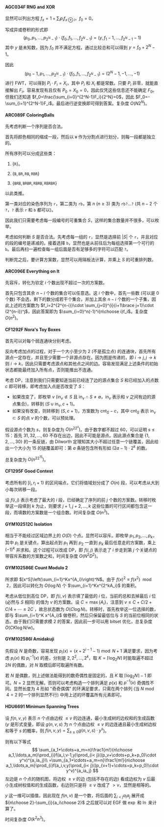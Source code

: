 #### AGC034F RNG and XOR

显然可以列出方程 $f_x=1+\sum_i p_if_{x\oplus i}$，$f_0=0$。

写成异或卷积的形式即
$$
(p_0,p_1,\ldots,p_{2^N-1})\cdot (f_0,f_1,\ldots,f_{2^N-1})=(y,f_1-1,\ldots,f_{2^N-1}-1)
$$
其中 $y$ 是未知数，因为 $f_0$ 并不满足方程。通过比较总和可以得到 $y=f_0+2^N-1$。

因此
$$
(p_0-1,p_1,\ldots,p_{2^N-1})\cdot (f_0,f_1,\ldots,f_{2^N-1})=(2^N-1,-1,\ldots,-1)
$$
进行 FWT，可以得到 $P_i\cdot F_i=X_i$，其中 $P_i$ 和 $X_i$ 都是常数。只要 $P_i$ 非零，就能直接解出 $F_i$。容易发现有且仅有 $P_0=X_0=0$，因此仅凭这些信息还不能确定 $F_0$。但我们还知道 $f_0=\frac{\sum_{i=0}^{2^N-1}F_i}{2^N}=0$，因此 $F_0=-\sum_{i=1}^{2^N-1}F_i$。最后进行逆变换即可得到答案。复杂度 $O(N2^N)$。

#### ARC089F ColoringBalls

先考虑判断一个序列是否合法。

首先将颜色相同的缩成一段，然后以 $\texttt W$ 作为分割点进行划分，则每一段都是独立的。

所有序列可以分成这些类：

1. $\{\texttt{R}\}$。

2. $\{\texttt{B},\texttt{BR},\texttt{RB},\texttt{RBR}\}$

3. $\{\texttt{BRB},\texttt{BRBR},\texttt{RBRB},\texttt{RBRBR}\}$

以此类推。

第一类对应的染色序列为 $\texttt{r}$，第二类为 $\texttt{rb}$，第 $n$ ($n\ge 3$) 类为 $\texttt{rb?}\ldots \texttt{?}$ (共 $n-2$ 个 $\texttt{?}$，$\texttt{?}$ 表示 $\texttt{r}$ 和 $\texttt{b}$ 都可以)。

因此我们只需要考虑每一段编号的可重集合 $S$，这样的集合数量并不很多，可以枚举。

考虑如何判断 $S$ 是否合法。先考虑每一组的 $\texttt{r}$，显然是选择前 $|S|$ 个 $\texttt{r}$，并且对应的段的编号是递减的。接着选择 $\texttt{b}$，显然也是从前往后为每组选择第一个可行的 $\texttt{b}$。最后再扫一遍检查每一组后面是否有足够多的字符可以匹配 $\texttt{?}$。

判断完之后，要计算方案数，显然可以用隔板法计算，并乘上 $S$ 的可重排列数。

#### ARC096E Everything on It

先容斥，转化为钦定 $i$ 个数出现不超过一次的方案数。

首先只包含其余 $n-i$ 个数的集合可以任意选。这 $i$ 个数中，首先一些数 (可以是 $0$ 个数) 不会选，剩下的数分成若干个集合，并加上其余 $n-i$ 个数的一个子集，因此上述的方案数为 $f_i=2^{2^{n-i}}\cdot \sum_{j=0}^{i}{i+1\brace j+1}\cdot (2^{n-i})^j$，因此答案即为 $\sum_{i=0}^n(-1)^i{n\choose i}f_i$。复杂度 $O(n^2)$。

#### CF1292F Nora's Toy Boxes

首先可以对每个弱连通块分别考虑。

反向考虑加点的过程，对于一个大小至少为 $2$ (不是孤立点) 的连通块，首先所有源点一定存在，并且至少需要一个非源点存在。因为图是传递的，即 $i\to j,j\to k$ 则 $i\to k$，因此只需要考虑源点和其他点之间的边。容易发现满足上述条件的初始状态都能最终加入所有点，否则能推出不连通。

考虑 DP，注意到我们只需要知道当前已经连了边的源点集合 $S$ 和已经加入的点数 $c$ 即可转移，即考虑加入点是否改变了 $S$：

- 如果改变了，即枚举 $v$ ($\mathrm{in}_v\not\subset S$ 且 $\mathrm{in}_v\cap S\ne \emptyset$，$\mathrm{in}_v$ 表示和 $v$ 之间有边的源点集合)，转移到 $(S\cup \mathrm{in}_v,c+1)$。
- 如果没有改变，则转移到 $(S,c+1)$，方案数为 $\mathrm{cnt}_S-c$，其中 $\mathrm{cnt}_S$ 表示 $\mathrm{in}_v\subset S$ 的点 $v$ 的个数，可以预处理。

假设源点个数为 $s$，则复杂度为 $O(n^22^s)$。由于数字都不超过 $60$，可以证明 $s\le 15$：首先 $31,32,\ldots ,60$ 不存在出边，因此不可能是源点。因此源点集合是 $\{1,2,\ldots,30\}$ 的一条反链，由 Dilworth 定理知其大小不超过任意一个链覆盖，因此给出一个大小为 $15$ 的链覆盖即可：第 $a$ 条链包含所有形如 $(2a-1)\cdot 2^k$ 的数。

总复杂度为 $O(n^22^{15})$。

#### CF1295F Good Contest

考虑所有的 $[l_i,r_i+1)$ 的区间端点，它们将值域划分成了 $O(n)$ 段，可以考虑从大到小每次转移一段。

设 $f(i,j)$ 表示考虑了最大的 $i$ 段，已经确定了序列的前 $j$ 个数的方案数。转移时枚举这一段填到 $k$ 为止，则要求 $j+1,j+2,\ldots,k$ 这些位置的可行区间都包含这一段，而填数的方案数是一个组合数。时间复杂度 $O(n^3)$。

#### GYM102512C Isolation

相当于不能经过区域边界上的 $O(D)$ 个点。显然可以容斥。即枚举 $p_1,p_2,\ldots,p_k$，其中 $p_i$ 是关键点，算出起点到 $p_1$ 再到 $p_2$ 一直到 $p_k$ 最后任意走的方案数，乘上 $(-1)^k$ 并求和。这个过程可以改成 DP，即 $f(i,j)$ 表示走了 $i$ 步走到第 $j$ 个关键点的带容斥系数的方案数之和，时间复杂度 $O(N^2D^2)$。

#### GYM102586E Count Modulo 2

所求即 $[x^S]\left(\sum_{i=1}^Kx^{A_i}\right)^N$。由于 $f(x)^2\equiv f(x^2)\mod 2$，因此可以转化为 $O(\log N)$ 个 $\sum_{i=1}^Kx^{2^kA_i}$ 的乘积。

考虑从低位到高位 DP，即 $f(i,v)$ 表示填了最低的 $i$ 位，当前的总和去掉最后 $i$ 位 (必然与 $S$ 相同) 的值为 $v$ 的方案数。设 $C=\max\{A_i\}$，注意到 $v\le C+C/2+C/4+\cdots\le 2C$ ，故总状态数为 $O(C\log N)$。转移时，首先枚举这一位选择的数，即与 $\sum_{i=1}^K x^{A_i}$ 做卷积，然后只保留最低位与 $S$ 的当前位相同的状态。由于我们只需要求模 $2$ 的答案，因此前一步可以用 bitset 优化，总复杂度 $O(CK\log N/w)$。

#### GYM102586I Amidakuji

先假设 $N$ 是奇数，容易发现 $p_i(x)=(x+2^{i-1}-1)\bmod N+1$ 满足要求，因为考虑 $p_i(x)$ 和 $p_i^{-1}(x)$ 的差，分别是 $2,2^2,\ldots,2^k$，取 $K=\lceil\log_2N\rceil$ 时能取遍不超过 $2N$ 的偶数，对 $N$ 取模后即可取遍所有数。

若 $N$ 是偶数，则上述做法能得到的数奇偶性是固定的，且 $K$ 取 $\lceil \log _2N\rceil-1$ 即可。$N=2$ 显然无解。否则可以考虑构造一个排列满足 $p(x)$ 和 $p^{-1}(x)$ 奇偶性不同。显然长度为 $4$ 形如 "奇奇偶偶" 的环满足要求，只需在两个排列 (当 $N\bmod 4=2$ 时一个排列显然不行) 中用上述的环覆盖所有元素即可。

#### HDU6691 Minimum Spanning Trees

设 $f(n,v,y)$ 表示 $n$ 个点由边权 $\le v$ 的边连通，最小生成树的边权和的生成函数 ($y$ 是形式变量，即设 $g(n,v,s)$ 为 $n$ 个点由边权 $\le v$ 的边连通且最小生成树边权和等于 $s$ 的概率，则 $f(n,v,y)=\sum_{s\ge 0}g(n,v,s)\cdot y^s$)。

则有以下等式
$$
\sum_{a_1+\cdots+a_m=n}\frac1{m!}{n\choose a_1,\ldots,a_m}\prod_{i}f(a_i,v-1,y)\prod_{i< j}((p_v+\cdots+p_k+p_0)\cdot y^v)^{a_ia_j}\\
=\sum_{a_1+\cdots+a_m=n}\frac1{m!}{n\choose a_1,\ldots,a_m}\prod_{i}f(a_i,v,y)\prod_{i< j}((p_{v+1}+\cdots+p_k+p_0)\cdot y^v)^{a_ia_j}
$$
左边是 $n$ 个点的随机图，将边权 $\ge v$ 的边 (包括不存在的边) 看成边权为 $v$ 后最小生成树权值和的生成函数，右边则只是将 $\ge v$ 改成了 $>v$，显然是相等的。

$y$ 这一维可以插值，因此现在 $f(n,v)$ 是一个数，将后面的 $\sum_{i< j}a_ia_j$ 展开成 ${n\choose 2}-\sum_{i}{a_i\choose 2}$ 之后就可以对 EGF 做 $\exp$ 和 $\ln$ 来计算了。

时间复杂度 $O(k^2n^3)$。